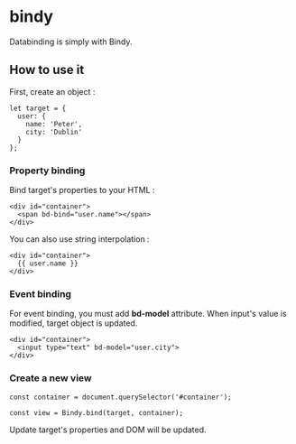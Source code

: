 # bindy
Databinding is simply with Bindy.

## How to use it

First, create an object :
```
let target = {
  user: {
    name: 'Peter',
    city: 'Dublin'
  }
};
```

### Property binding

Bind target's properties to your HTML :
```
<div id="container">
  <span bd-bind="user.name"></span>
</div>
```
You can also use string interpolation :
```
<div id="container">
  {{ user.name }}
</div>
```

### Event binding

For event binding, you must add **bd-model** attribute.
When input's value is modified, target object is updated.
```
<div id="container">
  <input type="text" bd-model="user.city">
</div>
```

### Create a new view

```
const container = document.querySelector('#container');

const view = Bindy.bind(target, container);
```

Update target's properties and DOM will be updated.
